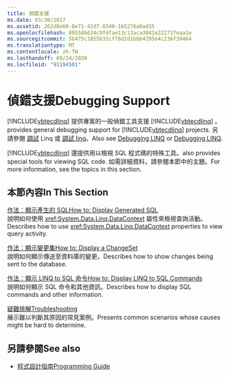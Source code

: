 ```yaml
---
title: 偵錯支援
ms.date: 03/30/2017
ms.assetid: 262d8e60-8e71-42d7-8340-1b5276a0ad35
ms.openlocfilehash: 89558b634c9fdfae13c13aca3041e22271feaa1e
ms.sourcegitcommit: 5b475c1855b32cf78d2d1bbb4295e4c236f39464
ms.translationtype: MT
ms.contentlocale: zh-TW
ms.lasthandoff: 09/24/2020
ms.locfileid: "91194501"
---
```

# <a name="debugging-support"></a><span data-ttu-id="df101-102">偵錯支援</span><span class="sxs-lookup"><span data-stu-id="df101-102">Debugging Support</span></span>

[!INCLUDE[vbtecdlinq](../../../../../../includes/vbtecdlinq-md.md)] <span data-ttu-id="df101-103">提供專案的一般偵錯工具支援 [!INCLUDE[vbtecdlinq](../../../../../../includes/vbtecdlinq-md.md)] 。</span><span class="sxs-lookup"><span data-stu-id="df101-103">provides general debugging support for [!INCLUDE[vbtecdlinq](../../../../../../includes/vbtecdlinq-md.md)] projects.</span></span>  <span data-ttu-id="df101-104">另請參閱 [調試](/visualstudio/debugger/debugging-linq) Linq 或 [調試 linq](/visualstudio/debugger/debugging-linq)。</span><span class="sxs-lookup"><span data-stu-id="df101-104">Also see [Debugging LINQ](/visualstudio/debugger/debugging-linq) or [Debugging LINQ](/visualstudio/debugger/debugging-linq).</span></span>  
  
 [!INCLUDE[vbtecdlinq](../../../../../../includes/vbtecdlinq-md.md)] <span data-ttu-id="df101-105">還提供用以檢視 SQL 程式碼的特殊工具。</span><span class="sxs-lookup"><span data-stu-id="df101-105">also provides special tools for viewing SQL code.</span></span> <span data-ttu-id="df101-106">如需詳細資料，請參閱本節中的主題。</span><span class="sxs-lookup"><span data-stu-id="df101-106">For more information, see the topics in this section.</span></span>  
  
## <a name="in-this-section"></a><span data-ttu-id="df101-107">本節內容</span><span class="sxs-lookup"><span data-stu-id="df101-107">In This Section</span></span>  

 [<span data-ttu-id="df101-108">作法：顯示產生的 SQL</span><span class="sxs-lookup"><span data-stu-id="df101-108">How to: Display Generated SQL</span></span>](how-to-display-generated-sql.md)  
 <span data-ttu-id="df101-109">說明如何使用 <xref:System.Data.Linq.DataContext> 屬性來檢視查詢活動。</span><span class="sxs-lookup"><span data-stu-id="df101-109">Describes how to use <xref:System.Data.Linq.DataContext> properties to view query activity.</span></span>  
  
 [<span data-ttu-id="df101-110">作法：顯示變更集</span><span class="sxs-lookup"><span data-stu-id="df101-110">How to: Display a ChangeSet</span></span>](how-to-display-a-changeset.md)  
 <span data-ttu-id="df101-111">說明如何顯示傳送至資料庫的變更。</span><span class="sxs-lookup"><span data-stu-id="df101-111">Describes how to show changes being sent to the database.</span></span>  
  
 [<span data-ttu-id="df101-112">作法：顯示 LINQ to SQL 命令</span><span class="sxs-lookup"><span data-stu-id="df101-112">How to: Display LINQ to SQL Commands</span></span>](how-to-display-linq-to-sql-commands.md)  
 <span data-ttu-id="df101-113">說明如何顯示 SQL 命令和其他資訊。</span><span class="sxs-lookup"><span data-stu-id="df101-113">Describes how to display SQL commands and other information.</span></span>  
  
 [<span data-ttu-id="df101-114">疑難排解</span><span class="sxs-lookup"><span data-stu-id="df101-114">Troubleshooting</span></span>](troubleshooting.md)  
 <span data-ttu-id="df101-115">展示難以判斷其原因的常見案例。</span><span class="sxs-lookup"><span data-stu-id="df101-115">Presents common scenarios whose causes might be hard to determine.</span></span>  
  
## <a name="see-also"></a><span data-ttu-id="df101-116">另請參閱</span><span class="sxs-lookup"><span data-stu-id="df101-116">See also</span></span>

- [<span data-ttu-id="df101-117">程式設計指南</span><span class="sxs-lookup"><span data-stu-id="df101-117">Programming Guide</span></span>](programming-guide.md)
